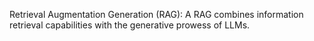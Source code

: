 
Retrieval Augmentation Generation (RAG): 
A RAG combines information retrieval capabilities with the generative prowess of LLMs.

